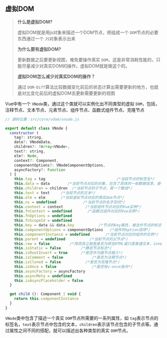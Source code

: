 ## 虚拟DOM

> **什么是虚拟DOM?**
>
> 虚拟DOM就是用js对象来描述一个DOM节点，把组成一个 `DOM`节点的必要东西通过一个 `JS`对象表示出来
>
> **为什么要有虚拟DOM?**
>
> 更新数据之后要更新视图，难免要操作真实 `DOM`，这是非常消耗性能的，只能尽量减少对真实DOM的操作。虚拟DOM就是做这个的。
>
> **虚拟DOM怎么减少对真实DOM的操作？**
>
> 通过 `DOM-Diff`算法比较数据变化前后的状态计算出需要更新的地方，也就是对比变化前后的虚拟DOM去更新需要更新的视图

Vue中有一个 `VNode`类，通过这个类就可以实例化出不同类型的虚拟 `DOM`，包括，注释节点、文本节点、元素节点、组件节点、函数式组件节点、克隆节点

```js
// 源码位置：src/core/vdom/vnode.js

export default class VNode {
  constructor (
    tag?: string,
    data?: VNodeData,
    children?: ?Array<VNode>,
    text?: string,
    elm?: Node,
    context?: Component,
    componentOptions?: VNodeComponentOptions,
    asyncFactory?: Function
  ) {
    this.tag = tag                                /*当前节点的标签名*/
    this.data = data        /*当前节点对应的对象，包含了具体的一些数据信息，是一个VNodeData类型，可以参考VNodeData类型中的数据信息*/
    this.children = children  /*当前节点的子节点，是一个数组*/
    this.text = text     /*当前节点的文本*/
    this.elm = elm       /*当前虚拟节点对应的真实dom节点*/
    this.ns = undefined            /*当前节点的名字空间*/
    this.context = context          /*当前组件节点对应的Vue实例*/
    this.fnContext = undefined       /*函数式组件对应的Vue实例*/
    this.fnOptions = undefined
    this.fnScopeId = undefined
    this.key = data && data.key           /*节点的key属性，被当作节点的标志，用以优化*/
    this.componentOptions = componentOptions   /*组件的option选项*/
    this.componentInstance = undefined       /*当前节点对应的组件的实例*/
    this.parent = undefined           /*当前节点的父节点*/
    this.raw = false         /*简而言之就是是否为原生HTML或只是普通文本，innerHTML的时候为true，textContent的时候为false*/
    this.isStatic = false         /*静态节点标志*/
    this.isRootInsert = true      /*是否作为跟节点插入*/
    this.isComment = false             /*是否为注释节点*/
    this.isCloned = false           /*是否为克隆节点*/
    this.isOnce = false                /*是否有v-once指令*/
    this.asyncFactory = asyncFactory
    this.asyncMeta = undefined
    this.isAsyncPlaceholder = false
  }

  get child (): Component | void {
    return this.componentInstance
  }
}
```

`VNode`类中包含了描述一个真实 `DOM`节点所需要的一系列属性，如 `tag`表示节点的标签名，`text`表示节点中包含的文本，`children`表示该节点包含的子节点等。通过属性之间不同的搭配，就可以描述出各种类型的真实 `DOM`节点。
